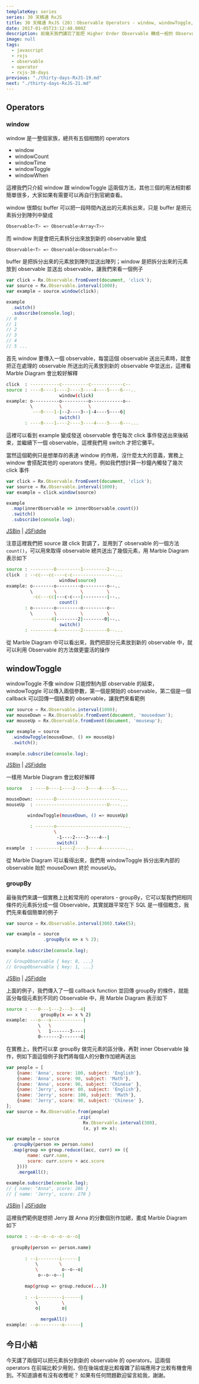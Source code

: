 ```yaml
---
templateKey: series
series: 30 天精通 RxJS
title: 30 天精通 RxJS (20)：Observable Operators - window, windowToggle, groupBy
date: 2017-01-05T23:12:48.000Z
description: 前幾天我們講完了能把 Higher Order Observable 轉成一般的 Observable 的 operators，今天我們要講能夠把一般的 Observable 轉成 Higher Order Observable 的 operators。其實前端不太有機會用到這類型的 Operators，都是在比較特殊的需求下才會看到，但還是會有遇到的時候。
image: null
tags:
  - javascript
  - rxjs
  - observable
  - operator
  - rxjs-30-days
previous: "./thirty-days-RxJS-19.md"
next: "./thirty-days-RxJS-21.md"
---
```


## Operators

### window

window 是一整個家族，總共有五個相關的 operators

- window
- windowCount
- windowTime
- windowToggle
- windowWhen

這裡我們只介紹 window 跟 windowToggle 這兩個方法，其他三個的用法相對都簡單很多，大家如果有需要可以再自行到官網查看。

window 很類似 buffer 可以把一段時間內送出的元素拆出來，只是 buffer 是把元素拆分到陣列中變成

```bash
Observable<T> => Observable<Array<T>>
```

而 window 則是會把元素拆分出來放到新的 observable 變成

```bash
Observable<T> => Observable<Observable<T>>
```

buffer 是把拆分出來的元素放到陣列並送出陣列；window 是把拆分出來的元素放到 observable 並送出 observable，讓我們來看一個例子
 
```javascript
var click = Rx.Observable.fromEvent(document, 'click');
var source = Rx.Observable.interval(1000);
var example = source.window(click);

example
  .switch()
  .subscribe(console.log);
// 0
// 1
// 2
// 3
// 4
// 5 ...
``` 
 
首先 window 要傳入一個 observable，每當這個 observable 送出元素時，就會把正在處理的 observable 所送出的元素放到新的 observable 中並送出，這裡看 Marble Diagram 會比較好解釋

```bash
click  : -----------c----------c------------c--
source : ----0----1----2----3----4----5----6---..
                    window(click)
example: o----------o----------o------------o--
         \          \          \
          ---0----1-|--2----3--|-4----5----6|
                    switch()
       : ----0----1----2----3----4----5----6---... 
```

這裡可以看到 example 變成發送 observable 會在每次 click 事件發送出來後結束，並繼續下一個 observable，這裡我們用 switch 才把它攤平。

當然這個範例只是想單存的表達 window 的作用，沒什麼太大的意義，實務上 window 會搭配其他的 operators 使用，例如我們想計算一秒鐘內觸發了幾次 click 事件

```javascript
var click = Rx.Observable.fromEvent(document, 'click');
var source = Rx.Observable.interval(1000);
var example = click.window(source)

example
  .map(innerObservable => innerObservable.count())
  .switch()
  .subscribe(console.log);
```
[JSBin](https://jsbin.com/fudocigewi/4/edit?html,js,output) | [JSFiddle](https://jsfiddle.net/sy1fybre/3/)

注意這裡我們把 source 跟 click 對調了，並用到了 observable 的一個方法 `count()`，可以用來取得 observable 總共送出了幾個元素，用 Marble Diagram 表示如下

```bash
source : ---------0---------1---------2--...
click  : --cc---cc----c-c----------------...
                    window(source)
example: o--------o---------o---------o--..
         \        \         \         \
          -cc---cc|---c-c---|---------|--..
                    count()
       : o--------o---------o---------o--
         \        \         \         \
          -------4|--------2|--------0|--..
                    switch()
       : ---------4---------2---------0--... 
```

從 Marble Diagram 中可以看出來，我們把部分元素放到新的 observable 中，就可以利用 Observable 的方法做更靈活的操作

windowToggle
------

windowToggle 不像 window 只能控制內部 observable 的結束，windowToggle 可以傳入兩個參數，第一個是開始的 observable，第二個是一個 callback 可以回傳一個結束的 observable，讓我們來看範例

```javascript
var source = Rx.Observable.interval(1000);
var mouseDown = Rx.Observable.fromEvent(document, 'mousedown');
var mouseUp = Rx.Observable.fromEvent(document, 'mouseup');

var example = source
  .windowToggle(mouseDown, () => mouseUp)
  .switch();
  
example.subscribe(console.log);
```
[JSBin](https://jsbin.com/fudocigewi/3/edit?html,js,output) | [JSFiddle](https://jsfiddle.net/sy1fybre/2/)

一樣用 Marble Diagram 會比較好解釋

```bash
source   : ----0----1----2----3----4----5--...

mouseDown: -------D------------------------...
mouseUp  : ---------------------------U----...

        windowToggle(mouseDown, () => mouseUp)

         : -------o-------------------------...
                  \
                   -1----2----3----4--|
                   switch()
example  : ---------1----2----3----4---------...                                     
```

從 Marble Diagram 可以看得出來，我們用 windowToggle 拆分出來內部的 observable 始於 mouseDown 終於 mouseUp。

### groupBy

最後我們來講一個實務上比較常用的 operators - groupBy，它可以幫我們把相同條件的元素拆分成一個 Observable，其實就跟平常在下 SQL 是一樣個概念，我們先來看個簡單的例子

```javascript
var source = Rx.Observable.interval(300).take(5);

var example = source
              .groupBy(x => x % 2);
              
example.subscribe(console.log);

// GroupObservable { key: 0, ...}
// GroupObservable { key: 1, ...}
```
[JSBin](https://jsbin.com/fudocigewi/1/edit?html,js,console) | [JSFiddle](https://jsfiddle.net/sy1fybre/1/)

上面的例子，我們傳入了一個 callback function 並回傳 groupBy 的條件，就能區分每個元素到不同的 Observable 中，用 Marble Diagram 表示如下

```bash
source : ---0---1---2---3---4|
             groupBy(x => x % 2)
example: ---o---o------------|
            \   \
            \   1-------3----|
            0-------2-------4|
```

在實務上，我們可以拿 groupBy 做完元素的區分後，再對 inner Observable 操作，例如下面這個例子我們將每個人的分數作加總再送出

```javascript
var people = [
    {name: 'Anna', score: 100, subject: 'English'},
    {name: 'Anna', score: 90, subject: 'Math'},
    {name: 'Anna', score: 96, subject: 'Chinese' }, 
    {name: 'Jerry', score: 80, subject: 'English'},
    {name: 'Jerry', score: 100, subject: 'Math'},
    {name: 'Jerry', score: 90, subject: 'Chinese' }, 
];
var source = Rx.Observable.from(people)
						   .zip(
						     Rx.Observable.interval(300), 
						     (x, y) => x);

var example = source
  .groupBy(person => person.name)
  .map(group => group.reduce((acc, curr) => ({ 
	    name: curr.name,
	    score: curr.score + acc.score 
	})))
	.mergeAll();
	
example.subscribe(console.log);
// { name: "Anna", score: 286 }
// { name: 'Jerry', score: 270 }
```
[JSBin](https://jsbin.com/fudocigewi/2/edit?html,js,console) | [JSFiddle](https://jsfiddle.net/sy1fybre/)

這裡我們範例是想把 Jerry 跟 Anna 的分數個別作加總，畫成 Marble Diagram 如下

```bash
source : --o--o--o--o--o--o|
  
  groupBy(person => person.name)
     
       : --i--------i------|
           \        \
           \         o--o--o|
            o--o--o--|
            
	   map(group => group.reduce(...))
	     
       : --i---------i------|
           \         \
           o|        o|
        
             mergeAll()
example: --o---------o------|           
```


今日小結
------

今天講了兩個可以把元素拆分到新的 observable 的 operators，這兩個 operators 在前端比較少用到，但在後端或是比較複雜了前端應用才比較有機會用到。不知道讀者有沒有收穫呢？ 如果有任何問題歡迎留言給我，謝謝。